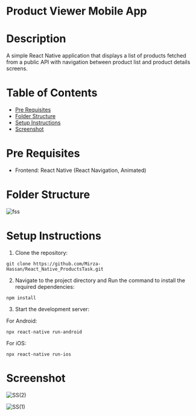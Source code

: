 # Product Viewer Mobile App

# Description
A simple React Native application that displays a list of products fetched from a public API with navigation between product list and product details screens.

# Table of Contents

- [Pre Requisites](#pre-requisites)
- [Folder Structure](#folder-structure)
- [Setup Instructions](#setup-instructions)
- [Screenshot](#screenshot)

# Pre Requisites

- Frontend: React Native (React Navigation, Animated) 

# Folder Structure
![fss](https://github.com/Mirza-Hassan/React_Native_ProductsTask/assets/17096257/3c6bf99f-0fa8-42d6-8cab-7872f1e99147)

# Setup Instructions

1. Clone the repository:
```
git clone https://github.com/Mirza-Hassan/React_Native_ProductsTask.git
```
2. Navigate to the project directory and Run the command to install the required dependencies:
```
npm install
```
3. Start the development server:

For Android:
```
npx react-native run-android
```
For iOS:
```
npx react-native run-ios
```

# Screenshot

![SS(2)](https://github.com/Mirza-Hassan/React_Native_ProductsTask/assets/17096257/af404718-ba94-4837-af7e-26b714bd81fc)

![SS(1)](https://github.com/Mirza-Hassan/React_Native_ProductsTask/assets/17096257/79b7c97d-7e6f-46e7-aa25-a2f100c13aea)
